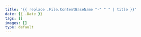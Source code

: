 ```yaml
---
title: '{{ replace .File.ContentBaseName "-" " " | title }}'
date: {{ .Date }}
tags: []
images: []
type: default
---
```

